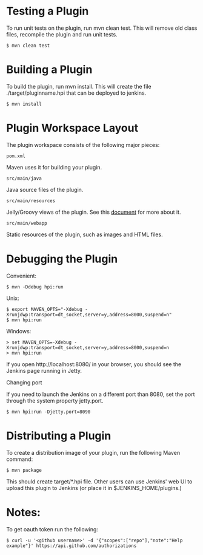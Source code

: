 Testing a Plugin
=================

To run unit tests on the plugin, run mvn clean test. This will remove old class files, recompile the plugin and run unit tests.

    $ mvn clean test

Building a Plugin
=================

To build the plugin, run mvn install. This will create the file ./target/pluginname.hpi that can be deployed to jenkins.

    $ mvn install


Plugin Workspace Layout
=======================

The plugin workspace consists of the following major pieces:

    pom.xml

Maven uses it for building your plugin.

    src/main/java

Java source files of the plugin.

    src/main/resources

Jelly/Groovy views of the plugin. See this <a href="https://wiki.jenkins-ci.org/display/JENKINS/Architecture">document</a> for more about it.

    src/main/webapp

Static resources of the plugin, such as images and HTML files.


Debugging the Plugin
====================

Convenient:

    $ mvn -Ddebug hpi:run

Unix:

    $ export MAVEN_OPTS="-Xdebug -Xrunjdwp:transport=dt_socket,server=y,address=8000,suspend=n"
    $ mvn hpi:run


Windows:

    > set MAVEN_OPTS=-Xdebug -Xrunjdwp:transport=dt_socket,server=y,address=8000,suspend=n
    > mvn hpi:run


If you open http://localhost:8080/ in your browser, you should see the Jenkins page running in Jetty. 

Changing port

If you need to launch the Jenkins on a different port than 8080, set the port through the system property jetty.port.

    $ mvn hpi:run -Djetty.port=8090

Distributing a Plugin
====================

To create a distribution image of your plugin, run the following Maven command:

    $ mvn package

This should create target/*.hpi file. Other users can use Jenkins' web UI to upload this plugin to Jenkins (or place it in $JENKINS_HOME/plugins.)


Notes:
==========================================

To get oauth token run the following:

    $ curl -u '<github username>' -d '{"scopes":["repo"],"note":"Help example"}' https://api.github.com/authorizations